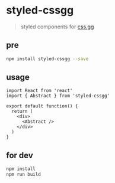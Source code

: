 # styled-cssgg
> styled components for [css.gg](https://github.com/astrit/css.gg)

## pre

```bash
npm install styled-cssgg --save
```

## usage

```tsx
import React from 'react'
import { Abstract } from 'styled-cssgg'

export default function() {
  return (
    <div>
      <Abstract />
    </div>
  )
}
```

## for dev

```bash
npm install
npm run build
```